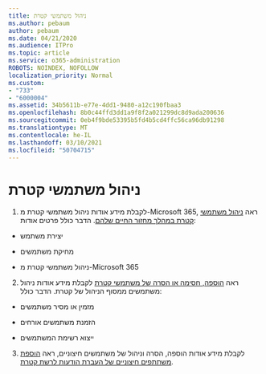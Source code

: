 ```yaml
---
title: ניהול משתמשי קטרת
ms.author: pebaum
author: pebaum
ms.date: 04/21/2020
ms.audience: ITPro
ms.topic: article
ms.service: o365-administration
ROBOTS: NOINDEX, NOFOLLOW
localization_priority: Normal
ms.custom:
- "733"
- "6000004"
ms.assetid: 34b5611b-e77e-4dd1-9480-a12c190fbaa3
ms.openlocfilehash: 8b0c44ffd3dd1a9f8f2a021299dc8d9ada200636
ms.sourcegitcommit: 0eb4f9bde53395b5fd4b5cd4ffc56ca96db91298
ms.translationtype: MT
ms.contentlocale: he-IL
ms.lasthandoff: 03/10/2021
ms.locfileid: "50704715"
---
```

# <a name="managing-yammer-users"></a>ניהול משתמשי קטרת

1. לקבלת מידע אודות ניהול משתמשי קטרת מ-Microsoft 365, ראה [ניהול משתמשי קטרת במהלך מחזור החיים שלהם](https://docs.microsoft.com/yammer/manage-yammer-users/manage-users-across-their-lifecycle). הדבר כולל פרטים אודות:

  - יצירת משתמש

  - מחיקת משתמשים

  - ניהול משתמשי קטרת מ-Microsoft 365

2. ראה [הוספה, חסימה או הסרה של משתמשי קטרת](https://docs.microsoft.com/yammer/manage-yammer-users/add-block-or-remove-users) לקבלת מידע אודות ניהול משתמשים ממסוף הניהול של קטרת. הדבר כולל:

  - מזמין או מסיר משתמשים

  - הזמנת משתמשים אורחים

  - ייצוא רשימת המשתמשים

3. לקבלת מידע אודות הוספה, הסרה וניהול של משתמשים חיצוניים, ראה [הוספת משתתפים חיצוניים של העברת הודעות לרשת קטרת](https://docs.microsoft.com/yammer/work-with-external-users/add-external-participants).
